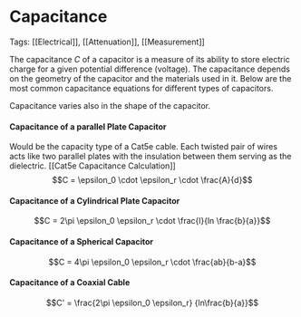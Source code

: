 # Capacitance
Tags: [[Electrical]],  [[Attenuation]], [[Measurement]]

The capacitance $C$ of a capacitor is a measure of its ability to store electric charge for a given potential difference (voltage). The capacitance depends on the geometry of the capacitor and the materials used in it. Below are the most common capacitance equations for different types of capacitors.

Capacitance varies also in the shape of the capacitor.

#### Capacitance of a parallel Plate Capacitor
Would be the capacity type of a Cat5e cable. Each twisted pair of wires acts like two parallel plates with the insulation between them serving as the dielectric. [[Cat5e Capacitance Calculation]]
$$C = \epsilon_0 \cdot \epsilon_r \cdot \frac{A}{d}$$

#### Capacitance of a Cylindrical Plate Capacitor
$$C = 2\pi \epsilon_0  \epsilon_r \cdot \frac{l}{ln \frac{b}{a}}$$

#### Capacitance of a Spherical Capacitor
$$C = 4\pi \epsilon_0 \epsilon_r \cdot \frac{ab}{b-a}$$

#### Capacitance of a Coaxial Cable
$$C' = \frac{2\pi \epsilon_0 \epsilon_r} {ln\frac{b}{a}}$$
